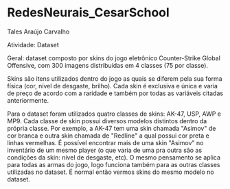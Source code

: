 # RedesNeurais_CesarSchool

Tales Araújo Carvalho

Atividade: Dataset

Geral: dataset composto por skins do jogo eletrônico Counter-Strike Global Offensive, com 300 imagens distribuídas em 4 classes (75 por classe).

Skins são itens utilizados dentro do jogo as quais se diferem pela sua forma física (cor, nível de desgaste, brilho). Cada skin é exclusiva e única e varia de preço de acordo com a raridade e também por todas as variáveis citadas anteriormente.

Para o dataset foram utilizados quatro classes de skins: AK-47, USP, AWP e MP9.
Cada classe de skin possui diversos modelos distintos dentro da própria classe. Por exemplo, a AK-47 tem uma skin chamada "Asimov" de cor branca e outra skin chamada de "Redline" a qual possui cor preta e linhas vermelhas. É possível encontrar mais de uma skin "Asimov" no inventário de um mesmo player (o que varia de uma pra outra são as condições da skin: nível de desgaste, etc). O mesmo pensamento se aplica para todas as armas do jogo, logo funciona também para as outras classes utilizadas no dataset. É normal então vermos skins do mesmo modelo no dataset.


